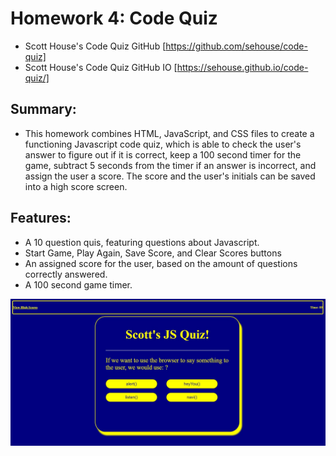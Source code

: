 # Homework 4: Code Quiz
* Scott House's Code Quiz GitHub [https://github.com/sehouse/code-quiz]
* Scott House's Code Quiz GitHub IO [https://sehouse.github.io/code-quiz/]

## Summary:
* This homework combines HTML, JavaScript, and CSS files to create a functioning Javascript code quiz, which is able to check the user's answer to figure out if it is correct, keep a 100 second timer for the game, subtract 5 seconds from the timer if an answer is incorrect, and assign the user a score. The score and the user's initials can be saved into a high score screen.

## Features:
* A 10 question quis, featuring questions about Javascript.
* Start Game, Play Again, Save Score, and Clear Scores buttons
* An assigned score for the user, based on the amount of questions correctly answered.
* A 100 second game timer.

<img src="https://github.com/sehouse/code-quiz/blob/master/Assets/scott-house-code-quiz.jpg?raw=true"
     alt="Scott House Code Quiz"
     style="float: center" />